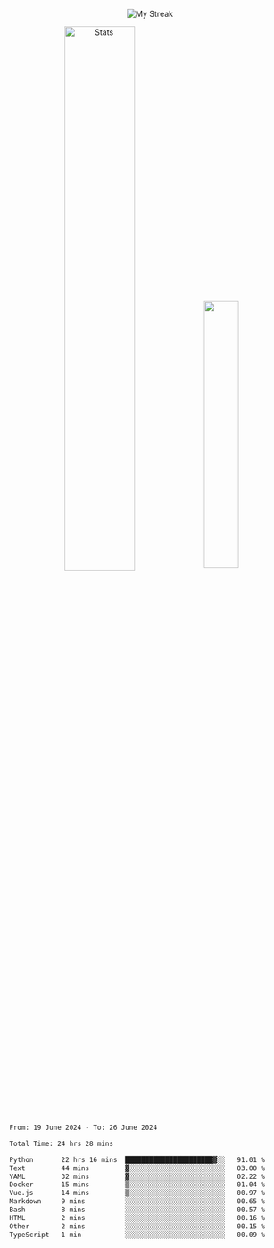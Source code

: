 <p align="center">
<picture>
  <source media="(prefers-color-scheme: dark)" srcset="http://github-readme-streak-stats.herokuapp.com?user=semolik&theme=dark&hide_border=true&background=DD272700">
  <img alt="My Streak" src="http://github-readme-streak-stats.herokuapp.com?user=semolik&hide_border=true">
</picture>
</p>
<div align="center">
  <picture>
    <source media="(prefers-color-scheme: dark)" srcset="https://github-readme-stats.vercel.app/api?username=semolik&show_icons=true&bg_color=DD272700&hide_border=true&theme=dark">
        <img alt="Stats" src="https://github-readme-stats.vercel.app/api?username=semolik&show_icons=true&bg_color=DD272700&hide_border=true" width="50%" >
  </picture>
  <sup>
  <picture>
  <source media="(prefers-color-scheme: dark)" srcset="https://github-readme-stats.vercel.app/api/top-langs/?username=semolik&layout=compact&hide_border=true&bg_color=DD272700&theme=dark">
  <img src="https://github-readme-stats.vercel.app/api/top-langs/?username=semolik&layout=compact&hide_border=true" width="35%" />
  </picture>
  </sup>
</div>
<!--START_SECTION:waka-->

```txt
From: 19 June 2024 - To: 26 June 2024

Total Time: 24 hrs 28 mins

Python       22 hrs 16 mins  ██████████████████████▓░░   91.01 %
Text         44 mins         ▓░░░░░░░░░░░░░░░░░░░░░░░░   03.00 %
YAML         32 mins         ▓░░░░░░░░░░░░░░░░░░░░░░░░   02.22 %
Docker       15 mins         ▒░░░░░░░░░░░░░░░░░░░░░░░░   01.04 %
Vue.js       14 mins         ▒░░░░░░░░░░░░░░░░░░░░░░░░   00.97 %
Markdown     9 mins          ░░░░░░░░░░░░░░░░░░░░░░░░░   00.65 %
Bash         8 mins          ░░░░░░░░░░░░░░░░░░░░░░░░░   00.57 %
HTML         2 mins          ░░░░░░░░░░░░░░░░░░░░░░░░░   00.16 %
Other        2 mins          ░░░░░░░░░░░░░░░░░░░░░░░░░   00.15 %
TypeScript   1 min           ░░░░░░░░░░░░░░░░░░░░░░░░░   00.09 %
```

<!--END_SECTION:waka-->

